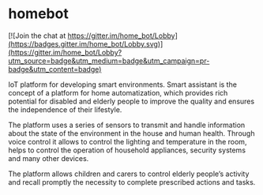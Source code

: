 # homebot

[![Join the chat at https://gitter.im/home_bot/Lobby](https://badges.gitter.im/home_bot/Lobby.svg)](https://gitter.im/home_bot/Lobby?utm_source=badge&utm_medium=badge&utm_campaign=pr-badge&utm_content=badge)

IoT platform for developing smart environments. Smart assistant is the concept of a platform for home automatization, which provides rich potential for disabled and elderly people to improve the quality and ensures the independence of their lifestyle.

The platform uses a series of sensors to transmit and handle information about the state of the environment in the house and human health. Through voice control it allows to control the lighting and temperature in the room, helps to control the operation of household appliances, security systems and many other devices. 

The platform allows children and carers to control elderly people’s activity and recall promptly the necessity to complete prescribed actions and tasks.
